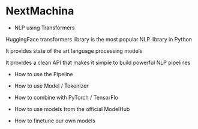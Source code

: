 # NextMachina
* NLP using Transformers

HuggingFace transformers library is the most popular NLP library in Python

It provides state of the art language processing models

It provides a clean API that makes it simple to build powerful NLP pipelines

- How to use the Pipeline

- How to use Model / Tokenizer

- How to combine with PyTorch / TensorFlo

- How to use models from the official ModelHub

- How to finetune our own models

